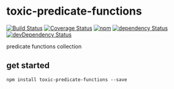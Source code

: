 # toxic-predicate-functions

[![Build Status](https://img.shields.io/travis/toxic-johann/toxic-predicate-functions/master.svg?style=flat-square)](https://travis-ci.org/toxic-johann/toxic-predicate-functions.svg?branch=master)
[![Coverage Status](https://img.shields.io/coveralls/toxic-johann/toxic-predicate-functions/master.svg?style=flat-square)](https://coveralls.io/github/toxic-johann/toxic-predicate-functions?branch=master)
[![npm](https://img.shields.io/npm/v/toxic-predicate-functions.svg?colorB=brightgreen&style=flat-square)](https://www.npmjs.com/package/toxic-predicate-functions)
[![dependency Status](https://david-dm.org/toxic-johann/toxic-predicate-functions.svg)](https://david-dm.org/toxic-johann/toxic-predicate-functions)
[![devDependency Status](https://david-dm.org/toxic-johann/toxic-predicate-functions/dev-status.svg)](https://david-dm.org/toxic-johann/toxic-predicate-functions?type=dev)

predicate functions collection

## get started

```shell
npm install toxic-predicate-functions --save
```

